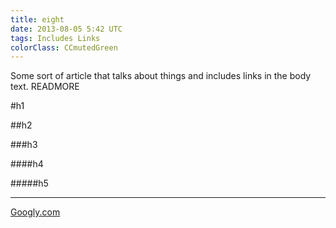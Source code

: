 ```yaml
---
title: eight
date: 2013-08-05 5:42 UTC
tags: Includes Links
colorClass: CCmutedGreen
---
```

Some sort of article that talks about things and includes links in the body text.
READMORE

#h1

##h2

###h3

####h4

#####h5

---

[Googly.com](http://www.google.com)

